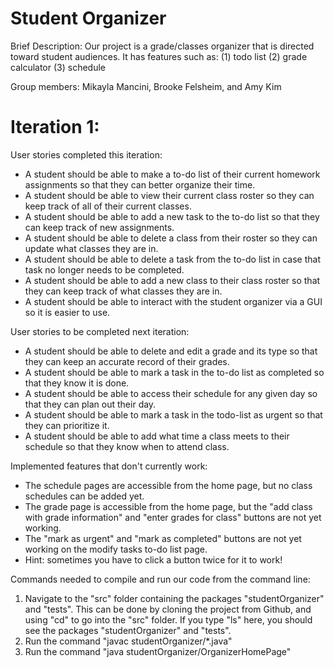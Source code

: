 # Student Organizer
Brief Description:
Our project is a grade/classes organizer that is directed toward student audiences.  It has features such as:
(1) todo list
(2) grade calculator
(3) schedule

Group members: Mikayla Mancini, Brooke Felsheim, and Amy Kim

# Iteration 1:
User stories completed this iteration:
- A student should be able to make a to-do list of their current homework assignments so that they can better organize their time.
- A student should be able to view their current class roster so they can keep track of all of their current classes.
- A student should be able to add a new task to the to-do list so that they can keep track of new assignments.
- A student should be able to delete a class from their roster so they can update what classes they are in.
- A student should be able to delete a task from the to-do list in case that task no longer needs to be completed.
- A student should be able to add a new class to their class roster so that they can keep track of what classes they are in.
- A student should be able to interact with the student organizer via a GUI so it is easier to use.

User stories to be completed next iteration:
- A student should be able to delete and edit a grade and its type so that they can keep an accurate record of their grades.
- A student should be able to mark a task in the to-do list as completed so that they know it is done.
- A student should be able to access their schedule for any given day so that they can plan out their day.
- A student should be able to mark a task in the todo-list as urgent so that they can prioritize it.
- A student should be able to add what time a class meets to their schedule so that they know when to attend class.

Implemented features that don't currently work:
- The schedule pages are accessible from the home page, but no class schedules can be added yet.
- The grade page is accessible from the home page, but the "add class with grade information" and "enter grades for class" buttons are not yet working.
- The "mark as urgent" and "mark as completed" buttons are not yet working on the modify tasks to-do list page.
- Hint: sometimes you have to click a button twice for it to work!

Commands needed to compile and run our code from the command line:
1. Navigate to the "src" folder containing the packages "studentOrganizer" and "tests". This can be done by cloning the project from Github, and using "cd" to go into the "src" folder. If you type "ls" here, you should see the packages "studentOrganizer" and "tests".
2. Run the command "javac studentOrganizer/*.java"
3. Run the command "java studentOrganizer/OrganizerHomePage"


